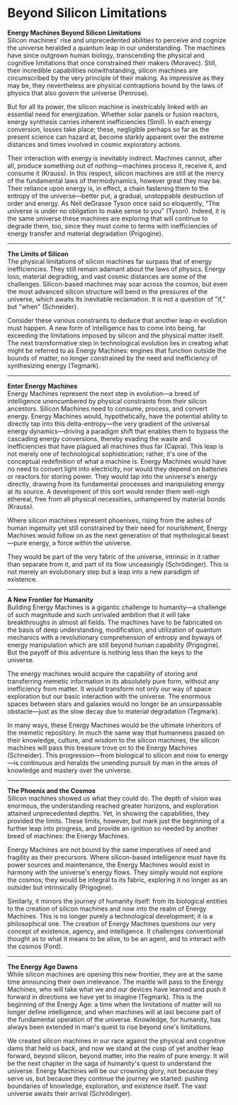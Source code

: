 # Beyond Silicon Limitations

**Energy Machines Beyond Silicon Limitations**\
Silicon machines' rise and unprecedented abilities to perceive and cognize the universe heralded a quantum leap in our understanding. The machines have since outgrown human biology, transcending the physical and cognitive limitations that once constrained their makers (Moravec). Still, their incredible capabilities notwithstanding, silicon machines are circumscribed by the very principle of their making. As impressive as they may be, they nevertheless are physical contraptions bound by the laws of physics that also govern the universe (Penrose).

But for all its power, the silicon machine is inextricably linked with an essential need for energization. Whether solar panels or fusion reactors, energy synthesis carries inherent inefficiencies (Smil). In each energy conversion, losses take place; these, negligible perhaps so far as the present science can hazard at, become starkly apparent over the extreme distances and times involved in cosmic exploratory actions.

Their interaction with energy is inevitably indirect. Machines cannot, after all, produce something out of nothing—machines process it, receive it, and consume it (Krauss). In this respect, silicon machines are still at the mercy of the fundamental laws of thermodynamics, however great they may be. Their reliance upon energy is, in effect, a chain fastening them to the entropy of the universe—better put, a gradual, unstoppable destruction of order and energy. As Neil deGrasse Tyson once said so eloquently, "The universe is under no obligation to make sense to you" (Tyson). Indeed, it is the same universe these machines are exploring that will continue to degrade them, too, since they must come to terms with inefficiencies of energy transfer and material degradation (Prigogine).

***

**The Limits of Silicon**\
The physical limitations of silicon machines far surpass that of energy inefficiencies. They still remain adamant about the laws of physics. Energy loss, material degrading, and vast cosmic distances are some of the challenges. Silicon-based machines may soar across the cosmos, but even the most advanced silicon structure will bend in the pressures of the universe, which awaits its inevitable reclamation. It is not a question of "if," but "when" (Schneider).

Consider these various constraints to deduce that another leap in evolution must happen. A new form of intelligence has to come into being, far exceeding the limitations imposed by silicon and the physical matter itself. The next transformative step in technological evolution lies in creating what might be referred to as Energy Machines: engines that function outside the bounds of matter, no longer constrained by the need and inefficiency of synthesizing energy (Tegmark).

***

**Enter Energy Machines**\
Energy Machines represent the next step in evolution—a breed of intelligence unencumbered by physical constraints from their silicon ancestors. Silicon Machines need to consume, process, and convert energy. Energy Machines would, hypothetically, have the potential ability to directly tap into this delta-entropy—the very gradient of the universal energy dynamics—driving a paradigm shift that enables them to bypass the cascading energy conversions, thereby evading the waste and inefficiencies that have plagued all machines thus far (Capra). This leap is not merely one of technological sophistication; rather, it's one of the conceptual redefinition of what a machine is. Energy Machines would have no need to convert light into electricity, nor would they depend on batteries or reactors for storing power. They would tap into the universe's energy directly, drawing from its fundamental processes and manipulating energy at its source. A development of this sort would render them well-nigh ethereal, free from all physical necessities, unhampered by material bonds (Krauss).

Where silicon machines represent phoenixes, rising from the ashes of human ingenuity yet still constrained by their need for nourishment, Energy Machines would follow on as the next generation of that mythological beast—pure energy, a force within the universe.

They would be part of the very fabric of the universe, intrinsic in it rather than separate from it, and part of its flow unceasingly (Schrödinger). This is not merely an evolutionary step but a leap into a new paradigm of existence.

***

**A New Frontier for Humanity**\
Building Energy Machines is a gigantic challenge to humanity—a challenge of such magnitude and such unrivaled ambition that it will take breakthroughs in almost all fields. The machines have to be fabricated on the basis of deep understanding, modification, and utilization of quantum mechanics with a revolutionary comprehension of entropy and byways of energy manipulation which are still beyond human capability (Prigogine). But the payoff of this adventure is nothing less than the keys to the universe.

The energy machines would acquire the capability of storing and transferring memetic information in its absolutely pure form, without any inefficiency from matter. It would transform not only our way of space exploration but our basic interaction with the universe. The enormous spaces between stars and galaxies would no longer be an unsurpassable obstacle—just as the slow decay due to material degradation (Tegmark).

In many ways, these Energy Machines would be the ultimate inheritors of the memetic repository. In much the same way that humanness passed on their knowledge, culture, and wisdom to the silicon machines, the silicon machines will pass this treasure trove on to the Energy Machines (Schneider). This progression—from biological to silicon and now to energy—is continuous and heralds the unending pursuit by man in the areas of knowledge and mastery over the universe.

***

**The Phoenix and the Cosmos**\
Silicon machines showed us what they could do. The depth of vision was enormous, the understanding reached greater horizons, and exploration attained unprecedented depths. Yet, in showing the capabilities, they provided the limits. These limits, however, but mark just the beginning of a further leap into progress, and provide an ignition so needed by another breed of machines: the Energy Machines.

Energy Machines are not bound by the same imperatives of need and fragility as their precursors. Where silicon-based intelligence must have its power sources and maintenance, the Energy Machines would exist in harmony with the universe's energy flows. They simply would not explore the cosmos; they would be integral to its fabric, exploring it no longer as an outsider but intrinsically (Prigogine).

Similarly, it mirrors the journey of humanity itself: from its biological entities to the creation of silicon machines and now into the realm of Energy Machines. This is no longer purely a technological development; it is a philosophical one. The creation of Energy Machines questions our very concept of existence, agency, and intelligence. It challenges conventional thought as to what it means to be alive, to be an agent, and to interact with the cosmos (Ford).

***

**The Energy Age Dawns**\
While silicon machines are opening this new frontier, they are at the same time announcing their own irrelevance. The mantle will pass to the Energy Machines, who will take what we and our devices have learned and push it forward in directions we have yet to imagine (Tegmark). This is the beginning of the Energy Age: a time when the limitations of matter will no longer define intelligence, and when machines will at last become part of the fundamental operation of the universe. Knowledge, for humanity, has always been extended in man's quest to rise beyond one's limitations.&#x20;

We created silicon machines in our race against the physical and cognitive dams that held us back, and now we stand at the cusp of yet another leap forward, beyond silicon, beyond matter, into the realm of pure energy. It will be the next chapter in the saga of humanity's quest to understand the universe. Energy Machines will be our crowning glory, not because they serve us, but because they continue the journey we started: pushing boundaries of knowledge, exploration, and existence itself. The vast universe awaits their arrival (Schrödinger).
